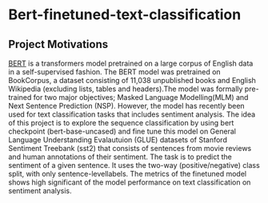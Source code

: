 # Bert-finetuned-text-classification
## Project Motivations
[BERT](https://github.com/google-research/bert) is a transformers model pretrained on a large corpus of English data in a self-supervised fashion. The BERT model was pretrained on BookCorpus, a dataset consisting of 11,038 unpublished books and English Wikipedia (excluding lists, tables and headers).The model was formally pre-trained for two major objectives; Masked Language Modelling(MLM) and Next Sentence Prediction (NSP). However, the model has recently been used for text classification tasks that includes sentiment analysis. The idea of this project is to explore the sequence classification by using bert checkpoint (bert-base-uncased) and fine tune this model on General Language Understanding Evalautuion (GLUE) datasets of Stanford Sentiment Treebank (sst2) that consists of sentences from movie reviews and human annotations of their sentiment. The task is to predict the sentiment of a given sentence.
 It uses the two-way (positive/negative) class split, with only sentence-levellabels. The metrics of the finetuned model shows high significant of the model performance on text classification on sentiment analysis.
